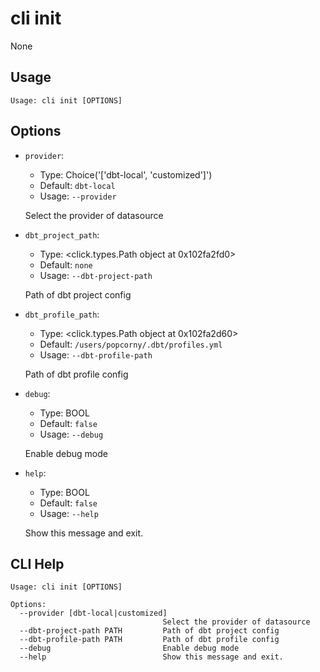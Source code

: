 
# cli init

None

## Usage

```
Usage: cli init [OPTIONS]
```

## Options
* `provider`: 
  * Type: Choice('['dbt-local', 'customized']') 
  * Default: `dbt-local`
  * Usage: `--provider`

  Select the provider of datasource


* `dbt_project_path`: 
  * Type: <click.types.Path object at 0x102fa2fd0> 
  * Default: `none`
  * Usage: `--dbt-project-path`

  Path of dbt project config


* `dbt_profile_path`: 
  * Type: <click.types.Path object at 0x102fa2d60> 
  * Default: `/users/popcorny/.dbt/profiles.yml`
  * Usage: `--dbt-profile-path`

  Path of dbt profile config


* `debug`: 
  * Type: BOOL 
  * Default: `false`
  * Usage: `--debug`

  Enable debug mode


* `help`: 
  * Type: BOOL 
  * Default: `false`
  * Usage: `--help`

  Show this message and exit.



## CLI Help

```
Usage: cli init [OPTIONS]

Options:
  --provider [dbt-local|customized]
                                  Select the provider of datasource
  --dbt-project-path PATH         Path of dbt project config
  --dbt-profile-path PATH         Path of dbt profile config
  --debug                         Enable debug mode
  --help                          Show this message and exit.
```

